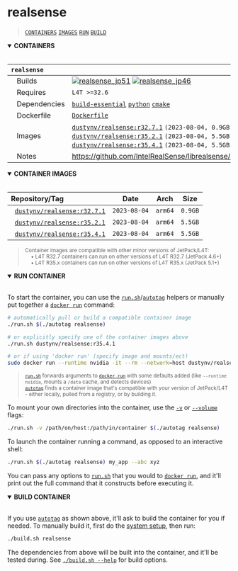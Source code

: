 # realsense

> [`CONTAINERS`](#user-content-containers) [`IMAGES`](#user-content-images) [`RUN`](#user-content-run) [`BUILD`](#user-content-build)

<details open>
<summary><b><a id="containers">CONTAINERS</a></b></summary>
<br>

| **`realsense`** | |
| :-- | :-- |
| &nbsp;&nbsp;&nbsp;Builds | [![`realsense_jp51`](https://img.shields.io/github/actions/workflow/status/dusty-nv/jetson-containers/realsense_jp51.yml?label=realsense:jp51)](https://github.com/dusty-nv/jetson-containers/actions/workflows/realsense_jp51.yml) [![`realsense_jp46`](https://img.shields.io/github/actions/workflow/status/dusty-nv/jetson-containers/realsense_jp46.yml?label=realsense:jp46)](https://github.com/dusty-nv/jetson-containers/actions/workflows/realsense_jp46.yml) |
| &nbsp;&nbsp;&nbsp;Requires | `L4T >=32.6` |
| &nbsp;&nbsp;&nbsp;Dependencies | [`build-essential`](/packages/build-essential) [`python`](/packages/python) [`cmake`](/packages/cmake/cmake_pip) |
| &nbsp;&nbsp;&nbsp;Dockerfile | [`Dockerfile`](Dockerfile) |
| &nbsp;&nbsp;&nbsp;Images | [`dustynv/realsense:r32.7.1`](https://hub.docker.com/r/dustynv/realsense/tags) `(2023-08-04, 0.9GB)`<br>[`dustynv/realsense:r35.2.1`](https://hub.docker.com/r/dustynv/realsense/tags) `(2023-08-04, 5.5GB)`<br>[`dustynv/realsense:r35.4.1`](https://hub.docker.com/r/dustynv/realsense/tags) `(2023-08-04, 5.5GB)` |
| &nbsp;&nbsp;&nbsp;Notes | https://github.com/IntelRealSense/librealsense/blob/master/doc/installation_jetson.md |

</details>

<details open>
<summary><b><a id="images">CONTAINER IMAGES</a></b></summary>
<br>

| Repository/Tag | Date | Arch | Size |
| :-- | :--: | :--: | :--: |
| &nbsp;&nbsp;[`dustynv/realsense:r32.7.1`](https://hub.docker.com/r/dustynv/realsense/tags) | `2023-08-04` | `arm64` | `0.9GB` |
| &nbsp;&nbsp;[`dustynv/realsense:r35.2.1`](https://hub.docker.com/r/dustynv/realsense/tags) | `2023-08-04` | `arm64` | `5.5GB` |
| &nbsp;&nbsp;[`dustynv/realsense:r35.4.1`](https://hub.docker.com/r/dustynv/realsense/tags) | `2023-08-04` | `arm64` | `5.5GB` |

> <sub>Container images are compatible with other minor versions of JetPack/L4T:</sub><br>
> <sub>&nbsp;&nbsp;&nbsp;&nbsp;• L4T R32.7 containers can run on other versions of L4T R32.7 (JetPack 4.6+)</sub><br>
> <sub>&nbsp;&nbsp;&nbsp;&nbsp;• L4T R35.x containers can run on other versions of L4T R35.x (JetPack 5.1+)</sub><br>
</details>

<details open>
<summary><b><a id="run">RUN CONTAINER</a></b></summary>
<br>

To start the container, you can use the [`run.sh`](/docs/run.md)/[`autotag`](/docs/run.md#autotag) helpers or manually put together a [`docker run`](https://docs.docker.com/engine/reference/commandline/run/) command:
```bash
# automatically pull or build a compatible container image
./run.sh $(./autotag realsense)

# or explicitly specify one of the container images above
./run.sh dustynv/realsense:r35.4.1

# or if using 'docker run' (specify image and mounts/ect)
sudo docker run --runtime nvidia -it --rm --network=host dustynv/realsense:r35.4.1
```
> <sup>[`run.sh`](/docs/run.md) forwards arguments to [`docker run`](https://docs.docker.com/engine/reference/commandline/run/) with some defaults added (like `--runtime nvidia`, mounts a `/data` cache, and detects devices)</sup><br>
> <sup>[`autotag`](/docs/run.md#autotag) finds a container image that's compatible with your version of JetPack/L4T - either locally, pulled from a registry, or by building it.</sup>

To mount your own directories into the container, use the [`-v`](https://docs.docker.com/engine/reference/commandline/run/#volume) or [`--volume`](https://docs.docker.com/engine/reference/commandline/run/#volume) flags:
```bash
./run.sh -v /path/on/host:/path/in/container $(./autotag realsense)
```
To launch the container running a command, as opposed to an interactive shell:
```bash
./run.sh $(./autotag realsense) my_app --abc xyz
```
You can pass any options to [`run.sh`](/docs/run.md) that you would to [`docker run`](https://docs.docker.com/engine/reference/commandline/run/), and it'll print out the full command that it constructs before executing it.
</details>
<details open>
<summary><b><a id="build">BUILD CONTAINER</b></summary>
<br>

If you use [`autotag`](/docs/run.md#autotag) as shown above, it'll ask to build the container for you if needed.  To manually build it, first do the [system setup](/docs/setup.md), then run:
```bash
./build.sh realsense
```
The dependencies from above will be built into the container, and it'll be tested during.  See [`./build.sh --help`](/jetson_containers/build.py) for build options.
</details>
